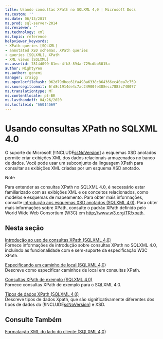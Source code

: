 ```yaml
---
title: Usando consultas XPath no SQLXML 4,0 | Microsoft Docs
ms.custom: ''
ms.date: 06/13/2017
ms.prod: sql-server-2014
ms.reviewer: ''
ms.technology: xml
ms.topic: reference
helpviewer_keywords:
- XPath queries [SQLXML]
- annotated XSD schemas, XPath queries
- queries [SQLXML], XPath
- XML views [SQLXML]
ms.assetid: 7814d099-81ec-4fb8-894a-729cdbb5015a
author: MightyPen
ms.author: genemi
manager: craigg
ms.openlocfilehash: 962d79dbee61fa498a6338c864366ec40ea7c759
ms.sourcegitcommit: 6fd8c1914de4c7ac24900fe388ecc7883c740077
ms.translationtype: MT
ms.contentlocale: pt-BR
ms.lasthandoff: 04/26/2020
ms.locfileid: "66014569"
---
```

# <a name="using-xpath-queries-in-sqlxml-40"></a>Usando consultas XPath no SQLXML 4.0
  O suporte do Microsoft [!INCLUDE[ssNoVersion](../../includes/ssnoversion-md.md)] a esquemas XSD anotados permite criar exibições XML dos dados relacionais armazenados no banco de dados. Você pode usar um subconjunto da linguagem XPath para consultar as exibições XML criadas por um esquema XSD anotado.  
  
> [!NOTE]  
>  Para entender as consultas XPath no SQLXML 4.0, é necessário estar familiarizado com as exibições XML e os conceitos relacionados, como modelos e esquemas de mapeamento. Para obter mais informações, consulte [introdução aos esquemas XSD anotados &#40;SQLXML 4,0&#41;](../sqlxml/annotated-xsd-schemas/introduction-to-annotated-xsd-schemas-sqlxml-4-0.md). Para obter mais informações sobre XPath, consulte o padrão XPath definido pelo World Wide Web Consortium (W3C) em http://www.w3.org/TR/xpath.  
  
## <a name="in-this-section"></a>Nesta seção  
 [Introdução ao uso de consultas XPath &#40;SQLXML 4,0&#41;](introduction-to-using-xpath-queries-sqlxml-4-0.md)  
 Fornece informações de introdução sobre consultas XPath no SQLXML 4.0, incluindo as funcionalidade com e sem-suporte da especificação W3C XPath.  
  
 [Especificando um caminho de local &#40;SQLXML 4,0&#41;](location-path/specifying-a-location-path-sqlxml-4-0.md)  
 Descreve como especificar caminhos de local em consultas XPath.  
  
 [Consultas XPath de exemplo &#40;SQLXML 4,0&#41;](samples/sample-xpath-queries-sqlxml-4-0.md)  
 Fornece consultas XPath de exemplo para o SQLXML 4.0.  
  
 [Tipos de dados XPath &#40;SQLXML 4,0&#41;](xpath-data-types-sqlxml-4-0.md)  
 Descreve tipos de dados Xpath, que são significativamente diferentes dos tipos de dados do [!INCLUDE[ssNoVersion](../../includes/ssnoversion-md.md)] e XSD.  
  
## <a name="see-also"></a>Consulte Também  
 [Formatação XML do lado do cliente &#40;SQLXML 4,0&#41;](../sqlxml/formatting/client-side-xml-formatting-sqlxml-4-0.md)  
  
  
